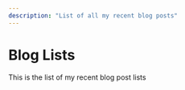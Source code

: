 ```yaml
---
description: "List of all my recent blog posts"
---
```


# Blog Lists

This is the list of my recent blog post lists

<!-- ::blog-posts -->
